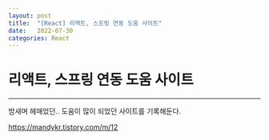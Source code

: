 ```yaml
---
layout: post
title:  "[React] 리액트, 스프링 연동 도움 사이트"
date:   2022-07-30
categories: React
---
```


# 리액트, 스프링 연동 도움 사이트

--- 
밤새며 헤매었던.. 도움이 많이 되었던 사이트를 기록해둔다. 

https://mandykr.tistory.com/m/12
